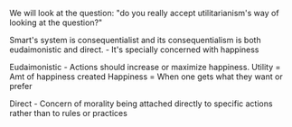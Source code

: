 We will look at the question:
"do you really accept utilitarianism's way of looking at the question?"

Smart's system is consequentialist and its consequentialism is both
eudaimonistic and direct. - It's specially concerned with happiness

Eudaimonistic - Actions should increase or maximize happiness.
 Utility = Amt of happiness created
  Happiness = When one gets what they want or prefer

Direct - Concern of morality being attached directly to specific actions
rather than to rules or practices

